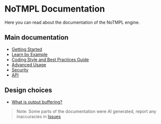 # NoTMPL Documentation

Here you can read about the documentation of the NoTMPL engine.

## Main documentation

- [Getting Started](./getting_started.md)
- [Learn by Example](./example.md)
- [Coding Style and Best Practices Guide](./best_practices.md)
- [Advanced Usage](./advanced.md)
- [Security](./security.md)
- [API](./api/index.md)

## Design choices

- [What is output buffering?](./design/ob.md)

> Note: Some parts of the documentation were AI generated, report any inaccuracies in
> [Issues](https://github.com/stefgodin/notmpl/issues)